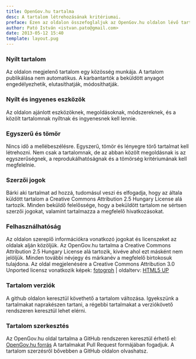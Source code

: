 ```yaml
---
title: OpenGov.hu tartalma
desc: A tartalom létrehozásának kritériumai.
preface: Ezen az oldalon összefoglaljuk az OpenGov.hu oldalon lévő tartalmak létrehozásának, és fejlesztésének alapvető követelményeit.
author: Pató István <istvan.pato@gmail.com>
date: 2013-05-12 15:40
template: layout.pug
---
```



### Nyílt tartalom

Az oldalon megjelenő tartalom egy közösség munkája. A tartalom publikálása nem automatikus. A karbantartók a beküldött anyagot engedélyezhetik, elutasíthatják, módosíthatják.

### Nyílt és ingyenes eszközök

Az oldalon ajánlott eszközöknek, megoldásoknak, módszereknek, és a közölt tartalomnak nyíltnak és ingyenesnek kell lennie.

### Egyszerű és tömör

Nincs idő a mellébeszélésre. Egyszerű, tömör és lényegre törő tartalmat kell létrehozni. Nem csak a tartalomnak, de az abban közölt megoldásnak is az egyszerűségnek, a reprodukálhatóságnak és a tömörség kritériumának kell megfelelnie.

### Szerzői jogok
Bárki aki tartalmat ad hozzá, tudomásul veszi és elfogadja, hogy az általa küldött tartalom a Creative Commons Attribution 2.5 Hungary License alá tartozik. Minden beküldő felelőssége, hogy a beküldött tartalom ne sértsen szerzői jogokat, valamint tartalmazza a megfelelő hivatkozásokat.

### Felhasználhatóság
Az oldalon szereplő információkra vonatkozó jogokat és licenszeket az oldalak alján közöljük. Az OpenGov.hu tartalma a Creative Commons Attribution 2.5 Hungary License alá tartozik, kivéve ahol ezt másként nem jelöljük. Minden további névjegy és márkanév a megfelelő birtokosuk tulajdona. Az oldal megjelenésére a Creative Commons Attribution 3.0 Unported licensz vonatkozik képek: [fotogrph](http://fotogrph.com) | oldalterv: [HTML5 UP](http://html5up.net/)

### Tartalom verziók
A github oldalon keresztül követhető a tartalom változása. Igyekszünk a tartalmakat naprakészen tartani, a régebbi tartalmakat a verziókövető rendszeren keresztül lehet elérni.

### Tartalom szerkesztés
Az OpenGov.hu oldal tartalma a GitHub rendszeren keresztül érhető el: [OpenGov.hu forrás](https://github.com/opengov-hu/opengov.hu) A tartalmakat Pull Request formájában fogadjuk. A tartalom szerzésről bővebben a GitHub oldalon olvashatsz.
